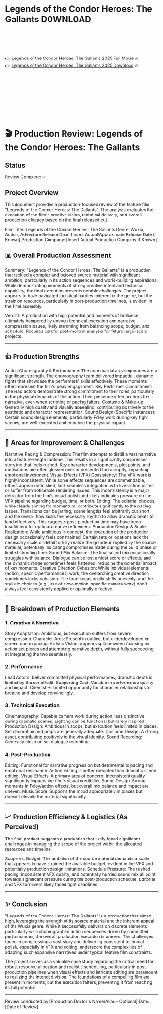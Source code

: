# Legends of the Condor Heroes: The Gallants D0WNL0AD

<br><br><br><br>


👉 <a href="https://Darwin-wavaneter1973.github.io/pazydwuize/">Legends of the Condor Heroes: The Gallants 2025 Full Movie</a> 🔥
<br>
👉 <a href="https://Darwin-wavaneter1973.github.io/pazydwuize/">Legends of the Condor Heroes: The Gallants 2025 Download</a> 🔥


<br><br><br><br><br><br><br><br>



# 🎬 Production Review: Legends of the Condor Heroes: The Gallants

## Status

Review Complete: ✅

## Project Overview

This document provides a production-focused review of the feature film "Legends of the Condor Heroes: The Gallants". The analysis evaluates the execution of the film's creative vision, technical delivery, and overall production efficacy based on the final released cut.

Film Title: Legends of the Condor Heroes: The Gallants
Genre: Wuxia, Action, Adventure
Release Date: [Insert Actual/Approximate Release Date if Known]
Production Company: [Insert Actual Production Company if Known]

## 📊 Overall Production Assessment

Summary: "Legends of the Condor Heroes: The Gallants" is a production that tackled a complex and beloved source material with significant ambition, particularly in its action sequences and world-building aspirations. While demonstrating moments of strong creative intent and technical capability, the final execution presents notable challenges. The project appears to have navigated logistical hurdles inherent in the genre, but the strain on resources, particularly in post-production timelines, is evident in the final assembly.

Verdict: A production with high potential and moments of brilliance, ultimately hampered by uneven technical execution and narrative compression issues, likely stemming from balancing scope, budget, and schedule. Requires careful post-mortem analysis for future large-scale projects.

---

## 👍 Production Strengths

   Action Choreography & Performance: The core martial arts sequences are a significant strength. The choreography team delivered impactful, dynamic fights that showcase the performers' skills effectively. These moments often represent the film's peak engagement.
   Key Performer Commitment: The lead actors demonstrate strong commitment to their roles, particularly in the physical demands of the action. Their presence often anchors the narrative, even when scripting or pacing falters.
   Costume & Make-up: Generally high quality and visually appealing, contributing positively to the aesthetic and character representation.
   Sound Design (Specific Instances): Certain sound design elements, particularly Foley work during key fight scenes, are well-executed and enhance the physical impact.

---

## 🚧 Areas for Improvement & Challenges

   Narrative Pacing & Compression: The film attempts to distill a vast narrative into a feature-length runtime. This results in a significantly compressed storyline that feels rushed. Key character developments, plot points, and motivations are often glossed over or presented too abruptly, impacting emotional investment.
   Visual Effects (VFX) Consistency: The VFX work is highly inconsistent. While some effects sequences are commendable, others appear unfinished, lack seamless integration with live-action plates, or suffer from noticeable rendering issues. This inconsistency is a major detractor from the film's visual polish and likely indicates pressure on the VFX pipeline regarding budget, time, or both.
   Editing: The editorial choices, while clearly aiming for momentum, contribute significantly to the pacing issues. Transitions can be jarring, scene lengths feel arbitrarily cut short, and the overall flow lacks the necessary rhythm to allow dramatic beats to land effectively. This suggests post-production time may have been insufficient for optimal creative refinement.
   Production Design & Scale Realization: While ambitious in concept, the execution of the production design occasionally feels constrained. Certain sets or locations lack the necessary scale or detail to fully realize the grandeur implied by the source material, potentially indicating compromises made during the build phase or limited shooting time.
   Sound Mix Balance: The final sound mix occasionally struggles with balance. Dialogue can be lost amidst score or effects, and the dynamic range sometimes feels flattened, reducing the potential impact of key moments.
   Creative Direction Cohesion: While individual elements (action, specific performances) work, the overarching creative direction sometimes lacks cohesion. The tone occasionally shifts unevenly, and the stylistic choices (e.g., use of slow-motion, specific camera work) don't always feel consistently applied or optimally effective.

---

## 🔬 Breakdown of Production Elements

### 1. Creative & Narrative

   Story Adaptation: Ambitious, but execution suffers from severe compression.
   Character Arcs: Present in outline, but underdeveloped on screen due to pacing.
   Artistic Vision: Appears split between focusing on action set pieces and attempting narrative depth, without fully succeeding at integrating the two seamlessly.

### 2. Performance

   Lead Actors: Deliver committed physical performances; dramatic depth is limited by the script/edit.
   Supporting Cast: Variable in performance quality and impact.
   Chemistry: Limited opportunity for character relationships to breathe and develop convincingly.

### 3. Technical Execution

   Cinematography: Capable camera work during action; less distinctive during dramatic scenes. Lighting can be functional but rarely inspired.
   Production Design: Ambitious in scope, but execution feels limited in places. Set decoration and props are generally adequate.
   Costume Design: A strong asset, contributing positively to the visual identity.
   Sound Recording: Generally clean on set dialogue recording.

### 4. Post-Production

   Editing: Functional for narrative progression but detrimental to pacing and emotional resonance. Action editing is better executed than dramatic scene editing.
   Visual Effects: A primary area of concern. Inconsistent quality significantly impacts the film's visual credibility.
   Sound Design: Strong moments in Foley/action effects, but overall mix balance and impact are uneven.
   Music Score: Supports the mood appropriately in places but doesn't elevate the material significantly.

---

## 📈 Production Efficiency & Logistics (As Perceived)

The final product suggests a production that likely faced significant challenges in managing the scope of the project within the allocated resources and timeline.

   Scope vs. Budget: The ambition of the source material demands a scale that appears to have strained the available budget, evident in the VFX and potentially production design limitations.
   Schedule Pressure: The rushed pacing, inconsistent VFX quality, and potentially hurried sound mix all point towards significant pressure during the post-production schedule. Editorial and VFX turnovers likely faced tight deadlines.

---

## ✨ Conclusion

"Legends of the Condor Heroes: The Gallants" is a production that aimed high, leveraging the strength of its source material and the inherent appeal of the Wuxia genre. While it successfully delivers on discrete elements, particularly well-choreographed action sequences driven by committed performances, the overall production execution is uneven. The challenges faced in compressing a vast story and delivering consistent technical polish, especially in VFX and editing, underscore the complexities of adapting such expansive narratives under typical feature film constraints.

The project serves as a valuable case study regarding the critical need for robust resource allocation and realistic scheduling, particularly in post-production pipelines when visual effects and intricate editing are paramount to realizing the intended vision. The foundations of a compelling film are present in moments, but the execution falters, preventing it from reaching its full potential.

---

Review conducted by [Production Doctor's Name/Alias - Optional]
Date: [Date of Review]


